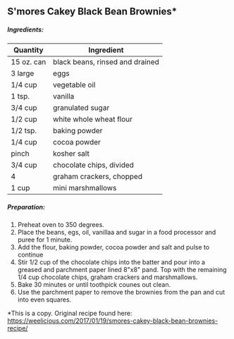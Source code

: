 
## S'mores Cakey Black Bean Brownies*

##### Ingredients:
Quantity        |    Ingredient
--------------- | -------------------------------------
15 oz. can      | black beans, rinsed and drained
3 large         | eggs
1/4 cup         | vegetable oil
1 tsp.          | vanilla
3/4 cup         | granulated sugar
1/2 cup         | white whole wheat flour
1/2 tsp.        | baking powder
1/4 cup         | cocoa powder
pinch           | kosher salt
3/4 cup         | chocolate chips, divided
4               | graham crackers, chopped
1 cup           | mini marshmallows

##### Preparation:

1. Preheat oven to 350 degrees.
2. Place the beans, egs, oil, vanillaa and sugar in a food processor and puree for 1 minute.
3. Add the flour, baking powder, cocoa powder and salt and pulse to continue
4. Stir 1/2 cup of the chocolate chips into the batter and pour into a greased and parchment paper
   lined 8"x8" pand.  Top with the remaining 1/4 cup chocolate chips, graham crackers and marshmallows.
5. Bake 30 minutes or until toothpick counes out clean.
6. Use the parchment paper to remove the brownies from the pan and cut into even squares.


*This is a copy. Original recipe found here:  https://weelicious.com/2017/01/19/smores-cakey-black-bean-brownies-recipe/
